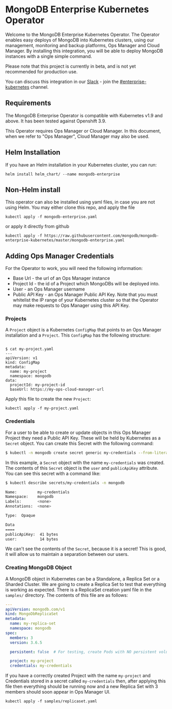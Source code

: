 # MongoDB Enterprise Kubernetes Operator #

Welcome to the MongoDB Enterprise Kubernetes Operator. The Operator enables easy deploys of MongoDB into Kubernetes clusters, using our management, monitoring and backup platforms, Ops Manager and Cloud Manager. By installing this integration, you will be able to deploy MongoDB instances with a single simple command.

Please note that this project is currently in beta, and is not yet recommended for production use.

You can discuss this integration in our [Slack](https://community-slack.mongodb.com) - join the [#enterprise-kubernetes](https://mongo-db.slack.com/messages/CB323LCG5/) channel.

## Requirements ##

The MongoDB Enterprise Operator is compatible with Kubernetes v1.9 and above. It has been tested against Openshift 3.9.

This Operator requires Ops Manager or Cloud Manager. In this document, when we refer to "Ops Manager", Cloud Manager may also be used.


## Helm Installation ##

If you have an Helm installation in your Kubernetes cluster, you can run:

    helm install helm_chart/ --name mongodb-enterprise


## Non-Helm install ##

This operator can also be installed using yaml files, in case you are not using Helm. You may either clone this repo, and apply the file

    kubectl apply -f mongodb-enterprise.yaml

or apply it directly from github

    kubectl apply -f https://raw.githubusercontent.com/mongodb/mongodb-enterprise-kubernetes/master/mongodb-enterprise.yaml


## Adding Ops Manager Credentials ##

For the Operator to work, you will need the following information:

* Base Url - the url of an Ops Manager instance
* Project Id - the id of a Project which MongoDBs will be deployed into.
* User - an Ops Manager username
* Public API Key - an Ops Manager Public API Key. Note that you must whitelist the IP range of your Kubernetes cluster so that the Operator may make requests to Ops Manager using this API Key.

### Projects ###

A `Project` object is a Kubernetes `ConfigMap` that points to an Ops Manager installation and a `Project`. This `ConfigMap` has the following structure:


```

$ cat my-project.yaml
---
apiVersion: v1
kind: ConfigMap
metadata:
  name: my-project
  namespace: mongodb
data:
  projectId: my-project-id
  baseUrl: https://my-ops-cloud-manager-url
```

Apply this file to create the new `Project`:

    kubectl apply -f my-project.yaml

### Credentials ###

For a user to be able to create or update objects in this Ops Manager Project they need a Public API Key. These will be held by Kubernetes as a `Secret` object. You can create this Secret with the following command:

``` bash
$ kubectl -n mongodb create secret generic my-credentials --from-literal="user=some@example.com" --from-literal="publicApiKey=my-public-api-key"
```

In this example, a `Secret` object with the name `my-credentials` was created. The contents of this `Secret` object is the `user` and `publicApiKey` attribute. You can see this secret with a command like:

``` bash
$ kubectl describe secrets/my-credentials -n mongodb

Name:         my-credentials
Namespace:    mongodb
Labels:       <none>
Annotations:  <none>

Type:  Opaque

Data
====
publicApiKey:  41 bytes
user:          14 bytes
```

We can't see the contents of the `Secret`, because it is a secret!
This is good, it will allow us to maintain a separation between our
users.

### Creating MongoDB Object ###

A MongoDB object in Kubernetes can be a Standalone, a Replica Set or a Sharded Cluster. We are going to create a Replica Set to test that everything is working as expected. There is a ReplicaSet creation yaml file in the `samples/` directory. The contents of this file are as follows:

``` yaml
---
apiVersion: mongodb.com/v1
kind: MongoDbReplicaSet
metadata:
  name: my-replica-set
  namespace: mongodb
spec:
  members: 3
  version: 3.6.5

  persistent: false  # For testing, create Pods with NO persistent volumes.

  project: my-project
  credentials: my-credentials

```

If you have a correctly created Project with the name `my-project` and Credentials stored in a secret called `my-credentials` then, after applying this file then everything should be running now and a new Replica Set with 3 members should soon appear in Ops Manager UI.


    kubectl apply -f samples/replicaset.yaml

